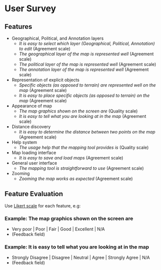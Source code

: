 # User Survey

## Features
* Geographical, Political, and Annotation layers
  * *It is easy to select which layer (Geographical, Political, Annotation) to edit* (Agreement scale)
  * *The geographical layer of the map is represented well* (Agreement scale)
  * *The political layer of the map is represented well* (Agreement scale)
  * *The annotation layer of the map is represented well* (Agreement scale)
* Representation of explicit objects
  * *Specific objects (as opposed to terrain) are represented well on the map* (Agreement scale)
  * *It is easy to place specific objects (as opposed to terrain) on the map* (Agreement scale)
* Appearance of map
  * *The map graphics shown on the screen are* (Quality scale)
  * *It is easy to tell what you are looking at in the map* (Agreement scale)
* Distance discovery
  * *It is easy to determine the distance between two points on the map* (Agreement scale)
* Help system
  * *The usage help that the mapping tool provides is* (Quality scale)
* Map loading interface
  * *It is easy to save and load maps* (Agreement scale)
* General user interface
  * *The mapping tool is straightforward to use* (Agreement scale)
* Zooming
  * *Zooming the map works as expected* (Agreement scale)

## Feature Evaluation
Use [Likert scale](https://www.simplypsychology.org/likert-scale.html) for each feature, e.g:

### Example: The map graphics shown on the screen are
* Very poor | Poor | Fair | Good | Excellent | N/A
* (Feedback field)

### Example: It is easy to tell what you are looking at in the map
* Strongly Disagree | Disagree | Neutral | Agree | Strongly Agree | N/A
* (Feedback field)
